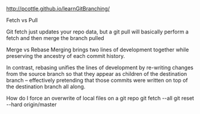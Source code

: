


http://pcottle.github.io/learnGitBranching/

Fetch vs Pull

Git fetch just updates your repo data, but a git pull will basically perform a fetch and then merge the branch pulled

Merge vs Rebase
Merging brings two lines of development together while preserving the ancestry of each commit history.

In contrast, rebasing unifies the lines of development by re-writing changes from the source branch so that they appear as children of the destination branch – effectively pretending that those commits were written on top of the destination branch all along.





How do I force an overwrite of local files on a git repo
git fetch --all
git reset --hard origin/master

